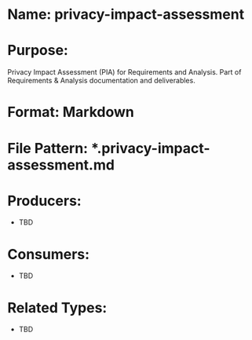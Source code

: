 # Name: privacy-impact-assessment

# Purpose:
Privacy Impact Assessment (PIA) for Requirements and Analysis. Part of Requirements & Analysis documentation and deliverables.

# Format: Markdown

# File Pattern: *.privacy-impact-assessment.md

# Producers:
- TBD

# Consumers:
- TBD

# Related Types:
- TBD
